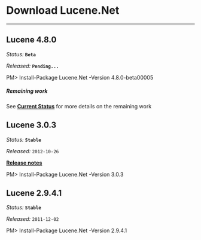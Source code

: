Download Lucene.Net
===============

---------------

## Lucene 4.8.0

_Status:_ __`Beta`__

_Released:_ __`Pending...`__

<div class="nuget-well" style="text-align:left;">
    PM> Install-Package Lucene.Net -Version 4.8.0-beta00005
</div>

##### Remaining work

See __[Current Status](https://cwiki.apache.org/confluence/display/LUCENENET/Current+Status)__ for more details on the remaining work

## Lucene 3.0.3

_Status:_ __`Stable`__

_Released:_ `2012-10-26`

__[Release notes](https://cwiki.apache.org/confluence/display/LUCENENET/Lucene.Net+3.0.3)__

<div class="nuget-well" style="text-align:left;">
    PM> Install-Package Lucene.Net -Version 3.0.3
</div>

## Lucene 2.9.4.1

_Status:_ __`Stable`__

_Released:_ `2011-12-02`

<div class="nuget-well" style="text-align:left;">
    PM> Install-Package Lucene.Net -Version 2.9.4.1
</div>